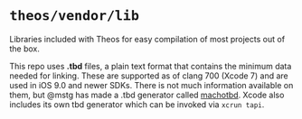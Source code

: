 # `theos/vendor/lib`
Libraries included with Theos for easy compilation of most projects out of the box.

This repo uses **.tbd** files, a plain text format that contains the minimum data needed for linking. These are supported as of clang 700 (Xcode 7) and are used in iOS 9.0 and newer SDKs. There is not much information available on them, but @mstg has made a .tbd generator called [machotbd](https://github.com/mstg/machotbd). Xcode also includes its own tbd generator which can be invoked via `xcrun tapi`.
